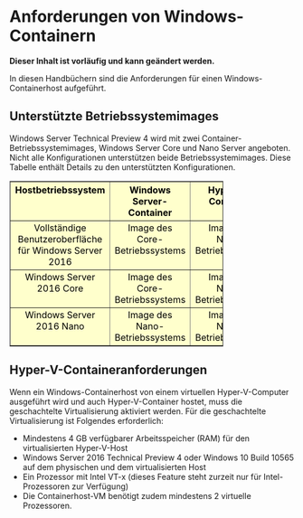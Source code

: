 



# Anforderungen von Windows-Containern

**Dieser Inhalt ist vorläufig und kann geändert werden.**

In diesen Handbüchern sind die Anforderungen für einen Windows-Containerhost aufgeführt.

## Unterstützte Betriebssystemimages

Windows Server Technical Preview 4 wird mit zwei Container-Betriebssystemimages, Windows Server Core und Nano Server angeboten. Nicht alle Konfigurationen unterstützen beide Betriebssystemimages. Diese Tabelle enthält Details zu den unterstützten Konfigurationen.

<table border="1" style="background-color:FFFFCC;border-collapse:collapse;border:1px solid FFCC00;color:000000;width:75%" cellpadding="5" cellspacing="5">
<thead>
<tr valign="top">
<th><center>Hostbetriebssystem</center></th>
<th><center>Windows Server-Container</center></th>
<th><center>Hyper-V-Container</center></th>
</tr>
</thead>
<tbody>
<tr valign="top">
<td><center>Vollständige Benutzeroberfläche für Windows Server 2016</center></td>
<td><center>Image des Core-Betriebssystems</center></td>
<td><center>Image des Nano-Betriebssystems</center></td>
</tr>
<tr valign="top">
<td><center>Windows Server 2016 Core</center></td>
<td><center>Image des Core-Betriebssystems</center></td>
<td><center> Image des Nano-Betriebssystems</center></td>
</tr>
<tr valign="top">
<td><center>Windows Server 2016 Nano</center></td>
<td><center> Image des Nano-Betriebssystems</center></td>
<td><center>Image des Nano-Betriebssystems</center></td>
</tr>
</tbody>
</table>

## Hyper-V-Containeranforderungen

Wenn ein Windows-Containerhost von einem virtuellen Hyper-V-Computer ausgeführt wird und auch Hyper-V-Container hostet, muss die geschachtelte Virtualisierung aktiviert werden. Für die geschachtelte Virtualisierung ist Folgendes erforderlich:

- Mindestens 4 GB verfügbarer Arbeitsspeicher (RAM) für den virtualisierten Hyper-V-Host
- Windows Server 2016 Technical Preview 4 oder Windows 10 Build 10565 auf dem physischen und dem virtualisierten Host
- Ein Prozessor mit Intel VT-x (dieses Feature steht zurzeit nur für Intel-Prozessoren zur Verfügung)
- Die Containerhost-VM benötigt zudem mindestens 2 virtuelle Prozessoren.







<!--HONumber=Feb16_HO3-->


